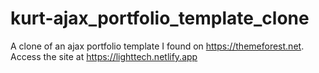 # kurt-ajax_portfolio_template_clone
A clone of an ajax portfolio template I found on https://themeforest.net.
Access the site at https://lighttech.netlify.app